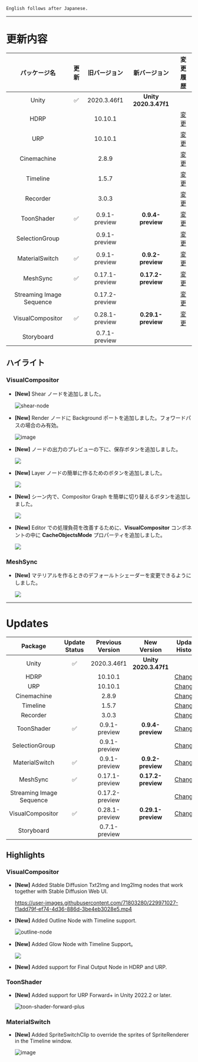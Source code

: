 ```
English follows after Japanese.
```


---

# 更新内容

|**パッケージ名**|**更新**|**旧バージョン**|**新バージョン**|**変更履歴**|
| :-: | :-: | :-: | :-: | :-: |
|Unity|:white_check_mark:|2020.3.46f1|**Unity 2020.3.47f1**||
|HDRP||10.10.1||[変更](https://docs.unity3d.com/Packages/com.unity.render-pipelines.high-definition@10.10/changelog/CHANGELOG.html) |
|URP||10.10.1||[変更](https://docs.unity3d.com/Packages/com.unity.render-pipelines.universal@10.10/changelog/CHANGELOG.html)|
|Cinemachine||2.8.9||[変更](https://docs.unity3d.com/Packages/com.unity.cinemachine@2.8/changelog/CHANGELOG.html)|
|Timeline||1.5.7||[変更](https://docs.unity3d.com/Packages/com.unity.timeline@1.5/changelog/CHANGELOG.html)|
|Recorder||3.0.3||[変更](https://docs.unity3d.com/Packages/com.unity.recorder@3.0/changelog/CHANGELOG.html)|
|ToonShader|:white_check_mark:|0.9.1-preview|**0.9.4-preview**|[変更](https://docs.unity3d.com/Packages/com.unity.toonshader@0.8/changelog/CHANGELOG.html)|
|SelectionGroup||0.9.1-preview||[変更](https://docs.unity3d.com/Packages/com.unity.selection-groups@0.8/changelog/CHANGELOG.html)|
|MaterialSwitch|:white_check_mark:|0.9.1-preview|**0.9.2-preview**|[変更](https://docs.unity3d.com/Packages/com.unity.material-switch@0.8/changelog/CHANGELOG.html)|
|MeshSync|:white_check_mark:|0.17.1-preview|**0.17.2-preview**|[変更](https://docs.unity3d.com/Packages/com.unity.meshsync@0.17/changelog/CHANGELOG.html)|
|Streaming Image Sequence||0.17.2-preview||[変更](https://docs.unity3d.com/Packages/com.unity.streaming-image-sequence@0.16/changelog/CHANGELOG.html)|
|VisualCompositor|:white_check_mark:|0.28.1-preview|**0.29.1-preview**|[変更](https://docs.unity3d.com/Packages/com.unity.visual-compositor@0.27/changelog/CHANGELOG.html)|
|Storyboard||0.7.1-preview|||


## **ハイライト**


### **VisualCompositor**

* **[New]** Shear ノードを追加しました。
 
  ![shear-node](https://github.com/unity3d-jp/AnimeToolbox/assets/71803280/f3a7690f-3147-40cc-9dc0-50d9eb359f55)

* **[New]** Render ノードに Background ポートを追加しました。フォワードパスの場合のみ有効。

  ![image](https://github.com/unity3d-jp/AnimeToolbox/assets/71803280/268e4530-90db-4137-99bd-10412ff36d3f)
 
* **[New]** ノードの出力のプレビューの下に、保存ボタンを追加しました。

  ![](https://github.com/unity3d-jp/AnimeToolbox/assets/71803280/4e6c27a2-5bdd-400f-b71f-fad18d8e8484)

* **[New]** Layer ノードの簡単に作るためのボタンを追加しました。

  ![](https://github.com/unity3d-jp/AnimeToolbox/assets/71803280/08bf7b85-c952-4627-9533-4511f8772c45)

* **[New]** シーン内で、Compositor Graph を簡単に切り替えるボタンを追加しました。
 
  ![](https://github.com/unity3d-jp/AnimeToolbox/assets/71803280/59d71e58-59c2-48be-ada1-5563c7a301f8)

* **[New]** Editor での処理負荷を改善するために、**VisualCompositor** コンポネントの中に **CacheObjectsMode** プロパーティを追加しました。

  ![](https://github.com/unity3d-jp/AnimeToolbox/assets/71803280/a006e986-deb5-4ee1-ad3a-3e0f3e095b4c)


### **MeshSync**


* **[New]** マテリアルを作るときのデフォールトシェーダーを変更できるようにしました。

  ![](https://github.com/unity3d-jp/AnimeToolbox/assets/71803280/96f31fa4-1f8d-4c6a-8ea0-91f02aa8c492)

---

# Updates

|**Package**|**Update Status**|**Previous Version**|**New Version**|**Update History**|
| :-: | :-: | :-: | :-: | :-: |
|Unity|:white_check_mark:|2020.3.46f1|**Unity 2020.3.47f1**||
|HDRP||10.10.1||[Changes](https://docs.unity3d.com/Packages/com.unity.render-pipelines.high-definition@10.10/changelog/CHANGELOG.html) |
|URP||10.10.1||[Changes](https://docs.unity3d.com/Packages/com.unity.render-pipelines.universal@10.10/changelog/CHANGELOG.html)|
|Cinemachine||2.8.9||[Changes](https://docs.unity3d.com/Packages/com.unity.cinemachine@2.8/changelog/CHANGELOG.html)|
|Timeline||1.5.7||[Changes](https://docs.unity3d.com/Packages/com.unity.timeline@1.5/changelog/CHANGELOG.html)|
|Recorder||3.0.3||[Changes](https://docs.unity3d.com/Packages/com.unity.recorder@3.0/changelog/CHANGELOG.html)|
|ToonShader|:white_check_mark:|0.9.1-preview|**0.9.4-preview**|[Changes](https://docs.unity3d.com/Packages/com.unity.toonshader@0.8/changelog/CHANGELOG.html)|
|SelectionGroup||0.9.1-preview||[Changes](https://docs.unity3d.com/Packages/com.unity.selection-groups@0.8/changelog/CHANGELOG.html)|
|MaterialSwitch|:white_check_mark:|0.9.1-preview|**0.9.2-preview**|[Changes](https://docs.unity3d.com/Packages/com.unity.material-switch@0.8/changelog/CHANGELOG.html)|
|MeshSync|:white_check_mark:|0.17.1-preview|**0.17.2-preview**|[Changes](https://docs.unity3d.com/Packages/com.unity.meshsync@0.17/changelog/CHANGELOG.html)|
|Streaming Image Sequence||0.17.2-preview||[Changes](https://docs.unity3d.com/Packages/com.unity.streaming-image-sequence@0.16/changelog/CHANGELOG.html)|
|VisualCompositor|:white_check_mark:|0.28.1-preview|**0.29.1-preview**|[Changes](https://docs.unity3d.com/Packages/com.unity.visual-compositor@0.27/changelog/CHANGELOG.html)|
|Storyboard||0.7.1-preview|||

## **Highlights**

### **VisualCompositor**

* **[New]** Added Stable Diffusion Txt2Img and Img2Img nodes that work together with Stable Diffusion Web UI.

  https://user-images.githubusercontent.com/71803280/229971027-f1add79f-ef74-4d36-886d-3be4eb3028e5.mp4


* **[New]** Added Outline Node with Timeline support.

  ![outline-node](https://user-images.githubusercontent.com/71803280/229971358-b0a04da2-74d3-4a20-8c49-2c4886369697.png)

* **[New]** Added Glow Node with Timeline Support。

  ![](https://user-images.githubusercontent.com/71803280/229971476-cdecc156-e80f-4aab-abfe-cb886c3a07e0.png)

* **[New]** Added support for Final Output Node in HDRP and URP. 


### **ToonShader**

* **[New]** Added support for URP Forward+ in Unity 2022.2 or later.

  ![toon-shader-forward-plus](https://user-images.githubusercontent.com/71803280/229984087-707a80fb-21a7-49bb-bd78-93ee5a319547.png)


### **MaterialSwitch**

* **[New]** Added SpriteSwitchClip to override the sprites of SpriteRenderer in the Timeline window.

  ![image](https://user-images.githubusercontent.com/71803280/229985256-ae175850-e72a-4961-beec-8aa3096092bc.png)


